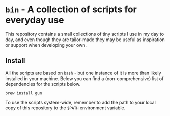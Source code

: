 # `bin` - A collection of scripts for everyday use

This repository contains a small collections of tiny scripts I use in my day to day, and even though they are tailor-made they may be useful as inspiration or support when developing your own.

## Install

All the scripts are based on `bash` - but one instance of it is more than likely installed in your machine. Below you can find a (non-comprehensive) list of dependencies for the scripts below.

```shell
brew install gum
```

To use the scripts system-wide, remember to add the path to your local copy of this repository to the `$PATH` environment variable.
